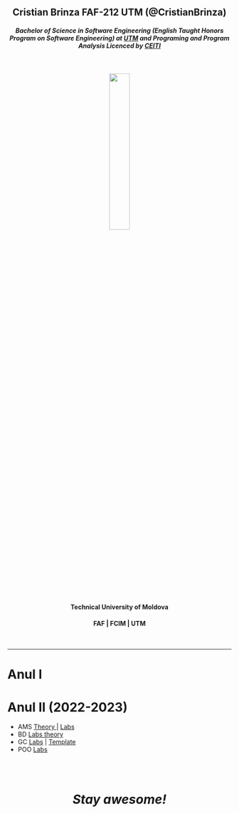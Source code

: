 <h2 align="center">Cristian Brinza FAF-212 UTM (@CristianBrinza) </h2>

<h5 align="center"><i>Bachelor of Science in Software Engineering (English Taught Honors Program on Software Engineering) at <a href="https://utm.md/en/">UTM</a>
                   and Programing and Program Analysis Licenced by <a href="https://ceiti.md/">CEITI</a></i></h5></br>


<p align=center>                           
  <img align=center style="height: 30%;
  width: 30%; " src="https://utm.md/wp-content/uploads/2020/12/logo-sigla.png" />
</p> 
<h4 align="center">Technical University of Moldova  </h4>
<h4 align="center">FAF    |   FCIM   |   UTM   </h4> </br>

--------------- 

# Anul I </br>
# Anul II (2022-2023)</br>

- AMS [Theory   ](year_2/AMS/README.md) |  [Labs ](year_2/AMS/Labs) 
- BD [ Labs theory](year_2/BD/README.md) 
- GC [Labs](year_2/GC) | [Template](https://github.com/CristianBrinza/UTM/raw/main/year_2/GC/Sablon%20-%20Raport%20pentru%20laboratoarele.docx)
- POO [Labs](year_2/POO) 


</br></br>
<h1 align='center'><i>Stay awesome!</i></h1>